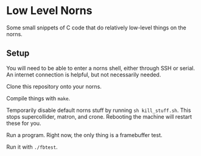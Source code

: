 # Low Level Norns

Some small snippets of C code that do relatively low-level
things on the norns.

## Setup

You will need to be able to enter a norns shell, either
through SSH or serial. An internet connection is helpful,
but not necessarily needed.

Clone this repository onto your norns.

Compile things with `make`.

Temporarily disable default norns stuff by running
`sh kill_stuff.sh`. This stops supercollider, matron,
and crone. Rebooting the machine will restart these
for you.

Run a program. Right now, the only thing is a framebuffer
test.

Run it with `./fbtest`.
